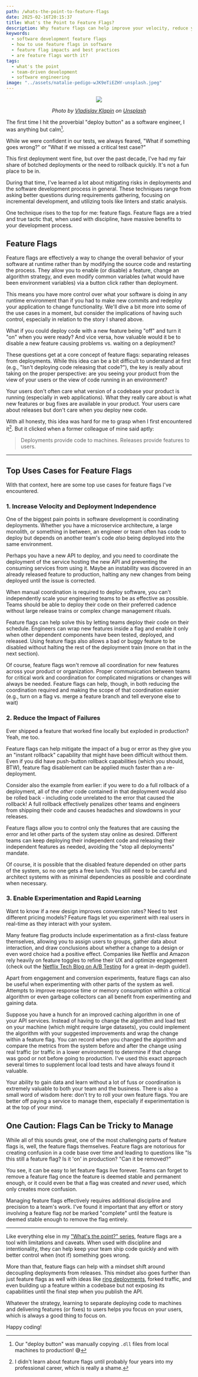 ```yaml
---
path: /whats-the-point-to-feature-flags
date: 2025-02-16T20:15:37
title: What's the Point to Feature Flags?
description: Why feature flags can help improve your velocity, reduce your risk, and help you build better software
keywords:
  - software development feature flags
  - how to use feature flags in software
  - feature flag impacts and best practices
  - are feature flags worth it?
tags:
  - what's the point
  - team-driven development
  - software engineering
image: "../assets/natalie-pedigo-wJK9eTiEZHY-unsplash.jpeg" 
---
```


<center>

![](../assets/vladislav-klapin-YeO44yVTl20-unsplash.jpg)

<span class="credit">

<i> 
    
Photo by <a href="https://unsplash.com/@lemonvlad?utm_content=creditCopyText&utm_medium=referral&utm_source=unsplash">Vladislav Klapin</a> on <a href="https://unsplash.com/photos/assorted-flag-YeO44yVTl20?utm_content=creditCopyText&utm_medium=referral&utm_source=unsplash">Unsplash</a>

</i>

</span>

</center>

The first time I hit the proverbial "deploy button" as a software engineer, I was anything but calm[^1].

While we were confident in our tests, we always feared, "What if something goes wrong?" or "What if we missed a critical test case?" 

This first deployment went fine, but over the past decade, I've had my fair share of botched deployments or the need to rollback quickly. It's not a fun place to be in.

During that time, I've learned a lot about mitigating risks in deployments and the software development process in general. These techniques range from asking better questions during requirements gathering, focusing on incremental development, and utilizing tools like linters and static analysis.

One technique rises to the top for me: feature flags. Feature flags are a tried and true tactic that, when used with discipline, have massive benefits to your development process.

## Feature Flags

Feature flags are effectively a way to change the overall behavior of your software at runtime rather than by modifying the source code and restarting the process. They allow you to enable (or disable) a feature, change an algorithm strategy, and even modify common variables (what would have been environment variables) via a button click rather than deployment.

This means you have more control over what your software is doing in any runtime environment than if you had to make new commits and redeploy your application to change functionality. We'll dive a bit more into some of the use cases in a moment, but consider the implications of having such control, especially in relation to the story I shared above. 

What if you could deploy code with a new feature being "off" and turn it "on" when you were ready? And vice versa, how valuable would it be to disable a new feature causing problems vs. waiting on a deployment? 

These questions get at a core concept of feature flags: separating releases from deployments. While this idea can be a bit difficult to understand at first (e.g., "Isn't deploying code releasing that code?"), the key is really about taking on the proper perspective: are you seeing your product from the view of your users or the view of code running in an environment?

Your users don't often care what version of a codebase your product is running (especially in web applications). What they really care about is what new features or bug fixes are available in your product. Your users care about releases but don't care when you deploy new code. 

With all honesty, this idea was hard for me to grasp when I first encountered it[^2]. But it clicked when a former colleague of mine said aptly: 

> Deployments provide code to machines. Releases provide features to users.

---

## Top Uses Cases for Feature Flags

With that context, here are some top use cases for feature flags I've encountered.

### 1. Increase Velocity and Deployment Independence

One of the biggest pain points in software development is coordinating deployments. Whether you have a microservice architecture, a large monolith, or something in between, an engineer or team often has code to deploy but depends on another team's code _also_ being deployed into the same environment. 

Perhaps you have a new API to deploy, and you need to coordinate the deployment of the service hosting the new API and preventing the consuming services from using it. Maybe an instability was discovered in an already released feature to production, halting any new changes from being deployed until the issue is corrected.

When manual coordination is required to deploy software, you can't independently scale your engineering teams to be as effective as possible. Teams should be able to deploy their code on their preferred cadence without large release trains or complex change management rituals.

Feature flags can help solve this by letting teams deploy their code on their schedule. Engineers can wrap new features inside a flag and enable it only when other dependent components have been tested, deployed, and released. Using feature flags also allows a bad or buggy feature to be disabled without halting the rest of the deployment train (more on that in the next section).

Of course, feature flags won't remove all coordination for new features across your product or organization. Proper communication between teams for critical work and coordination for complicated migrations or changes will always be needed. Feature flags can help, though, in both reducing the coordination required and making the scope of that coordination easier (e.g., turn on a flag vs. merge a feature branch and tell everyone else to wait)

### 2. Reduce the Impact of Failures

Ever shipped a feature that worked fine locally but exploded in production? Yeah, me too.

Feature flags can help mitigate the impact of a bug or error as they give you an "instant rollback" capability that might have been difficult without them. Even if you did have push-button rollback capabilities (which you should, BTW), feature flag disablement can be applied much faster than a re-deployment.

Consider also the example from earlier: if you were to do a full rollback of a deployment, all of the _other_ code contained in that deployment would also be rolled back - including code unrelated to the error that caused the rollback! A full rollback effectively penalizes other teams and engineers from shipping their code and causes headaches and slowdowns in your releases.

Feature flags allow you to control only the features that are causing the error and let other parts of the system stay online as desired. Different teams can keep deploying their independent code and releasing their independent features as needed, avoiding the "stop all deployments" mandate.

Of course, it is possible that the disabled feature depended on other parts of the system, so no one gets a free lunch. You still need to be careful and architect systems with as minimal dependencies as possible and coordinate when necessary.

### 3. Enable Experimentation and Rapid Learning

Want to know if a new design improves conversion rates? Need to test different pricing models? Feature flags let you experiment with real users in real-time as they interact with your system. 

Many feature flag products include experimentation as a first-class feature themselves, allowing you to assign users to groups, gather data about interaction, and draw conclusions about whether a change to a design or even word choice had a positive effect. Companies like Netflix and Amazon rely heavily on feature toggles to refine their UX and optimize engagement (check out the [Netflix Tech Blog on A/B Testing](https://netflixtechblog.com/what-is-an-a-b-test-b08cc1b57962) for a great in-depth guide!).

Apart from engagement and conversion experiments, feature flags can also be useful when experimenting with other parts of the system as well. Attempts to improve response time or memory consumption within a critical algorithm or even garbage collectors can all benefit from experimenting and gaining data.

Suppose you have a hunch for an improved caching algorithm in one of your API services. Instead of having to change the algorithm and load test on your machine (which might require large datasets), you could implement the algorithm with your suggested improvements and wrap the change within a feature flag. You can record when you changed the algorithm and compare the metrics from the system before and after the change using real traffic (or traffic in a lower environment) to determine if that change was good or not before going to production. I've used this exact approach several times to supplement local load tests and have always found it valuable. 

Your ability to gain data and learn without a lot of fuss or coordination is extremely valuable to both your team and the business. There is also a small word of wisdom here: don't try to roll your own feature flags. You are better off paying a service to manage them, especially if experimentation is at the top of your mind.

## One Caution: Flags Can be Tricky to Manage

While all of this sounds great, one of the most challenging parts of feature flags is, well, the feature flags themselves. Feature flags are notorious for creating confusion in a code base over time and leading to questions like "Is this still a feature flag? Is it 'on' in production? "Can it be removed?"

You see, it can be easy to let feature flags live forever. Teams can forget to remove a feature flag once the feature is deemed stable and permanent enough, or it could even be that a flag was created and _never_ used, which only creates more confusion.

Managing feature flags effectively requires additional discipline and precision to a team's work. I've found it important that any effort or story involving a feature flag _not_ be marked "complete" until the feature is deemed stable enough to remove the flag entirely. 

---

Like everything else in my ["What's the point?" series](https://dangoslen.me/whats-the-point), feature flags are a tool with limitations and caveats. When used with discipline and intentionality, they can help keep your team ship code quickly and with better control when (not if) something goes wrong. 

More than that, feature flags can help with a mindset shift around decoupling deployments from releases. This mindset also goes further than just feature flags as well with ideas like [ring deployments](https://learn.microsoft.com/en-us/windows/deployment/update/create-deployment-plan), forked traffic, and even building up a feature within a codebase but not exposing its capabilities until the final step when you publish the API.

Whatever the strategy, learning to separate deploying code to machines and delivering features (or fixes) to users helps you focus on your users, which is always a good thing to focus on.

Happy coding!

[^1]: Our "deploy button" was manually copying `.dll` files from local machines to production! 😅 
[^2]: I didn't learn about feature flags until probably four years into my professional career, which is really a shame. 